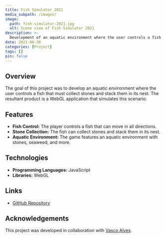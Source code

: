 ```yaml
---
title: Fish Simulator 2021
media_subpath: /images/
image:
  path: fish-simulator-2021.jpg
  alt: Scene view of Fish Simulator 2021
description: >-
  Development of an aquatic environment where the user controls a fish that must collect stones and stack them in its nest.
date: 2021-06-30
categories: [Project]
tags: []
pin: false
---
```


## Overview

The goal of this project was to develop an aquatic environment where the user controls a fish that must collect stones and stack them in its nest. The resultant product is a WebGL application that simulates this scenario.

## Features

- **Fish Control:** The player controls a fish that can move in all directions.
- **Stone Collection:** The fish can collect stones and stack them in its nest.
- **Aquatic Environment:** The game features an aquatic environment with stones, seaweed, and more.

## Technologies

- **Programming Languages:** JavaScript
- **Libraries:** WebGL

## Links

- [GitHub Repository](https://github.com/xico2001pt/feup-cgra/tree/main/cgra-t07-g04/project)

## Acknowledgements

This project was developed in collaboration with [Vasco Alves](https://github.com/Vasco52).
